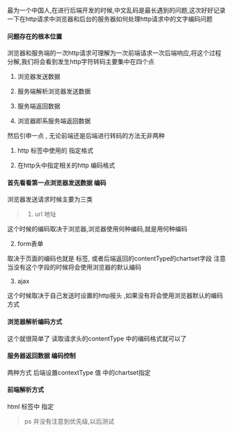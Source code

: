 最为一个中国人,在进行后端开发的时候,中文乱码是最长遇到的问题,这次好好记录一下在http请求中浏览器和后台的服务器如何处理http请求中的文字编码问题

#### 问题存在的根本位置

浏览器和服务端的一次http请求可理解为一次前端请求一次后端响应,将这个过程分解,我们将会看到发生http字符转码主要集中在四个点

1. 浏览器发送数据

2. 服务端解析浏览器发送数据

3. 服务端返回数据

4. 浏览器即系服务端返回数据

然后引申一点 , 无论前端还是后端进行转码的方法无非两种

1. http 标签中使用的<meta> 指定格式

2. 在http头中指定相关的http 编码格式

#### 首先看看第一点浏览器发送数据 编码

浏览器发送请求时候主要为三类

> 1. url 地址

这个时候的编码取决于浏览器,浏览器使用何种编码,就是用何种编码

2. form表单

取决于页面的编码也就是 <meta> 标签, 或者后端返回的contentType的chartset字段 注意当没有这个字段的时候将会使用浏览器的默认编码

3. ajax

这个时候取决于自己发送时设置的http报头 ,如果没有将会使用浏览器默认的编码方式

#### 浏览器解析编码方式

这个就很简单了 读取请求头的contentType 中的编码格式就可以了

#### 服务器返回数据 编码控制

两种方式 后端设置contextType 值 中的chartset指定

#### 前端解析方式 

html 标签中 <meta> 指定


> ps  并没有注意到优先级,以后测试